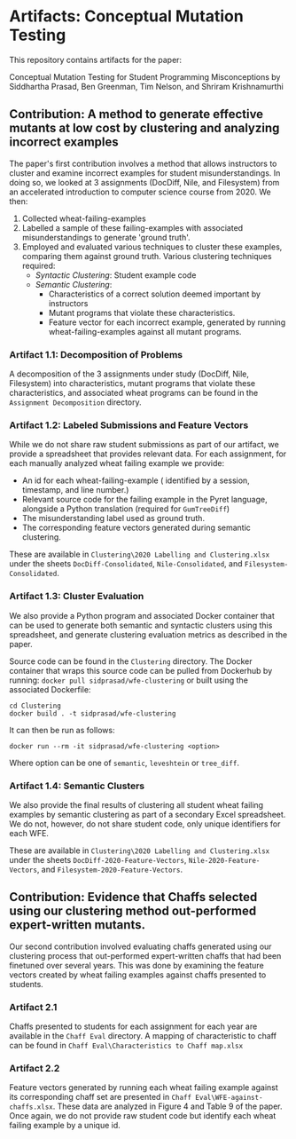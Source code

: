 # Artifacts: Conceptual Mutation Testing

This repository contains artifacts for the paper:


Conceptual Mutation Testing for Student Programming Misconceptions
by Siddhartha Prasad, Ben Greenman, Tim Nelson, and Shriram Krishnamurthi



## Contribution: A method to generate effective mutants at low cost by clustering and analyzing incorrect examples


The paper's first contribution involves a method that allows instructors to cluster and examine incorrect examples for student misunderstandings.
In doing so, we looked at 3 assignments (DocDiff, Nile, and Filesystem) from an accelerated introduction to computer science course from 2020.
We then:
1. Collected wheat-failing-examples
2. Labelled a sample of these failing-examples with associated misunderstandings to generate 'ground truth'.
3. Employed and evaluated various techniques to cluster these examples, comparing them against ground truth. Various clustering techniques required:
     - *Syntactic Clustering*: Student example code
     - *Semantic Clustering*: 
         - Characteristics of a correct solution deemed important by instructors
         - Mutant programs that violate these characteristics.
         - Feature vector for each incorrect example, generated by running wheat-failing-examples against all mutant programs.


### Artifact 1.1: Decomposition of Problems

A decomposition of the 3 assignments under study (DocDiff, Nile, Filesystem) into characteristics, mutant programs that violate these characteristics, and associated wheat programs can be found in the
`Assignment Decomposition` directory.


### Artifact 1.2: Labeled Submissions and Feature Vectors
While we do not share raw student submissions as part of our artifact, we provide a spreadsheet that provides relevant data. For each assignment, for each manually analyzed wheat failing example we provide:
- An id for each wheat-failing-example ( identified by a session, timestamp, and line number.)
- Relevant source code for the failing example in the Pyret language, alongside a Python translation (required for `GumTreeDiff`)
- The misunderstanding label used as ground truth.
- The corresponding feature vectors generated during semantic clustering.

These are available in `Clustering\2020 Labelling and Clustering.xlsx`
under the sheets `DocDiff-Consolidated`, `Nile-Consolidated`, and `Filesystem-Consolidated`.
 
### Artifact 1.3: Cluster Evaluation
We also provide a Python program and associated Docker container that can be used to generate both semantic and syntactic clusters using this spreadsheet, and generate clustering evaluation metrics as described in the paper.

Source code can be found in the `Clustering` directory. The Docker container that wraps this source code can be pulled from Dockerhub by running:
 `docker pull sidprasad/wfe-clustering`
 or built using the associated Dockerfile:

```
cd Clustering
docker build . -t sidprasad/wfe-clustering

```

It can then be run as follows:

```
docker run --rm -it sidprasad/wfe-clustering <option>
```

Where option can be one of `semantic`, `leveshtein` or `tree_diff`.

### Artifact 1.4: Semantic Clusters
We also provide the final results of clustering all student wheat failing examples by semantic clustering as part of a secondary Excel spreadsheet. We do not, however, do not share student code, only unique identifiers for each WFE.

These are available in `Clustering\2020 Labelling and Clustering.xlsx` under the sheets `DocDiff-2020-Feature-Vectors`, `Nile-2020-Feature-Vectors`, and `Filesystem-2020-Feature-Vectors`.
 
## Contribution: Evidence that Chaffs selected using our clustering method out-performed expert-written mutants.


Our second contribution involved evaluating chaffs generated using our clustering process that out-performed expert-written chaffs that had been finetuned over several years. This was done by examining the feature vectors created by wheat failing examples against chaffs presented to students.

### Artifact 2.1

Chaffs presented to students for each assignment for each year are available in the `Chaff Eval` directory. A mapping of characteristic to chaff can be found in `Chaff Eval\Characteristics to Chaff map.xlsx`


### Artifact 2.2

Feature vectors generated by running each wheat failing example against its corresponding chaff set are presented in `Chaff Eval\WFE-against-chaffs.xlsx`. These data are analyzed in Figure 4 and Table 9 of the paper. Once again, we do not provide raw student code but identify each wheat failing example by a unique id.
